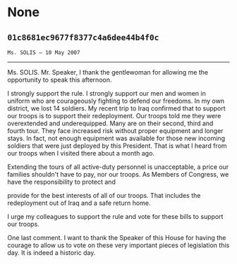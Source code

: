 # None
## `01c8681ec9677f8377c4a6dee44b4f0c`
`Ms. SOLIS — 10 May 2007`

---


Ms. SOLIS. Mr. Speaker, I thank the gentlewoman for allowing me the 
opportunity to speak this afternoon.

I strongly support the rule. I strongly support our men and women in 
uniform who are courageously fighting to defend our freedoms. In my own 
district, we lost 14 soldiers. My recent trip to Iraq confirmed that to 
support our troops is to support their redeployment. Our troops told me 
they were overextended and underequipped. Many are on their second, 
third and fourth tour. They face increased risk without proper 
equipment and longer stays. In fact, not enough equipment was available 
for those new incoming soldiers that were just deployed by this 
President. That is what I heard from our troops when I visited there 
about a month ago.

Extending the tours of all active-duty personnel is unacceptable, a 
price our families shouldn't have to pay, nor our troops. As Members of 
Congress, we have the responsibility to protect and


provide for the best interests of all of our troops. That includes the 
redeployment out of Iraq and a safe return home.

I urge my colleagues to support the rule and vote for these bills to 
support our troops.

One last comment. I want to thank the Speaker of this House for 
having the courage to allow us to vote on these very important pieces 
of legislation this day. It is indeed a historic day.